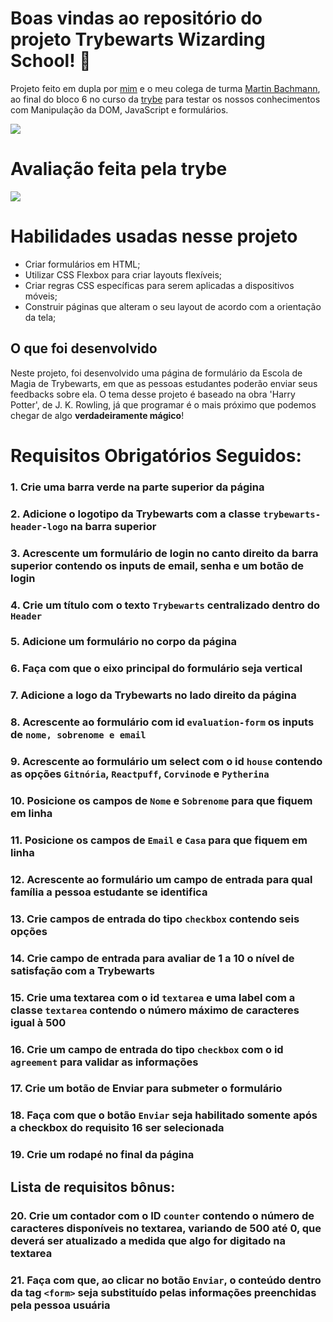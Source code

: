 # Boas vindas ao repositório do projeto Trybewarts Wizarding School! :mage:

Projeto feito em dupla por [mim](https://github.com/Talisson-Sozinho) e o meu colega de turma [Martin Bachmann](https://github.com/MartinPezziniBachmannao), ao final do bloco 6 no curso da [trybe](https://www.betrybe.com/) para testar os nossos conhecimentos com Manipulação da DOM, JavaScript e formulários.

<img src='https://user-images.githubusercontent.com/79944385/163896030-3ebbbe3d-1701-471a-a159-4c18ea42143d.gif'>

# Avaliação feita pela trybe

<img src='https://user-images.githubusercontent.com/79944385/163896043-ee799904-81d7-4386-a3b7-ce0befc3bfb6.png'>

# Habilidades usadas nesse projeto

* Criar formulários em HTML;
* Utilizar CSS Flexbox para criar layouts flexíveis;
* Criar regras CSS específicas para serem aplicadas a dispositivos móveis;
* Construir páginas que alteram o seu layout de acordo com a orientação da tela;

## O que foi desenvolvido

Neste projeto, foi desenvolvido uma página de formulário da Escola de Magia de Trybewarts, em que as pessoas estudantes poderão enviar seus feedbacks sobre ela. O tema desse projeto é baseado na obra 'Harry Potter', de J. K. Rowling, já que programar é o mais próximo que podemos chegar de algo **verdadeiramente mágico**!

# Requisitos Obrigatórios Seguidos: 

### 1. Crie uma barra verde na parte superior da página

### 2. Adicione o logotipo da Trybewarts com a classe `trybewarts-header-logo` na barra superior

### 3. Acrescente um formulário de login no canto direito da barra superior contendo os inputs de email, senha e um botão de login

### 4. Crie um título com o texto `Trybewarts` centralizado dentro do `Header`

### 5. Adicione um formulário no corpo da página

### 6. Faça com que o eixo principal do formulário seja vertical

### 7. Adicione a logo da Trybewarts no lado direito da página

### 8. Acrescente ao formulário com id `evaluation-form` os inputs de `nome, sobrenome e email`

### 9. Acrescente ao formulário um select com o id `house` contendo as opções `Gitnória`, `Reactpuff`, `Corvinode` e `Pytherina`

### 10. Posicione os campos de `Nome` e `Sobrenome` para que fiquem em linha

### 11. Posicione os campos de `Email` e `Casa` para que fiquem em linha

### 12. Acrescente ao formulário um campo de entrada para qual família a pessoa estudante se identifica

### 13. Crie campos de entrada do tipo `checkbox` contendo seis opções

### 14. Crie campo de entrada para avaliar de 1 a 10 o nível de satisfação com a Trybewarts

### 15. Crie uma textarea com o id `textarea` e uma label com a classe `textarea` contendo o número máximo de caracteres igual à 500

### 16. Crie um campo de entrada do tipo `checkbox` com o id `agreement` para validar as informações

### 17. Crie um botão de Enviar para submeter o formulário

### 18. Faça com que o botão `Enviar` seja habilitado somente após a checkbox do requisito 16 ser selecionada

### 19. Crie um rodapé no final da página

## Lista de requisitos bônus:

### 20. Crie um contador com o ID `counter` contendo o número de caracteres disponíveis no textarea, variando de 500 até 0, que deverá ser atualizado a medida que algo for digitado na textarea

### 21. Faça com que, ao clicar no botão `Enviar`, o conteúdo dentro da tag `<form>` seja substituído pelas informações preenchidas pela pessoa usuária
